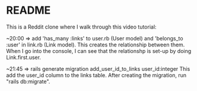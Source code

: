 # README

This is a Reddit clone where I walk through this video tutorial:




~20:00 => add 'has_many :links' to user.rb (User model) and 'belongs_to :user' in link.rb (Link model).  This creates 
the relationship between them.  When I go into the console, I can see that the relationshp is set-up by doing 
Link.first.user.  

~21:45 => rails generate migration add_user_id_to_links user_id:integer
This add the user_id column to the links table.  After creating the migration, run "rails db:migrate".

